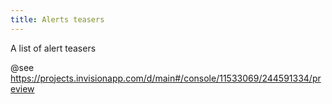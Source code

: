 ```yaml
---
title: Alerts teasers
---
```


A list of alert teasers

@see https://projects.invisionapp.com/d/main#/console/11533069/244591334/preview